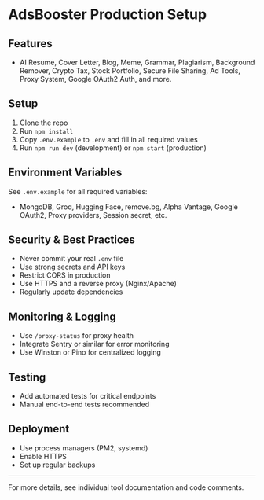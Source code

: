 # AdsBooster Production Setup

## Features
- AI Resume, Cover Letter, Blog, Meme, Grammar, Plagiarism, Background Remover, Crypto Tax, Stock Portfolio, Secure File Sharing, Ad Tools, Proxy System, Google OAuth2 Auth, and more.

## Setup
1. Clone the repo
2. Run `npm install`
3. Copy `.env.example` to `.env` and fill in all required values
4. Run `npm run dev` (development) or `npm start` (production)

## Environment Variables
See `.env.example` for all required variables:
- MongoDB, Groq, Hugging Face, remove.bg, Alpha Vantage, Google OAuth2, Proxy providers, Session secret, etc.

## Security & Best Practices
- Never commit your real `.env` file
- Use strong secrets and API keys
- Restrict CORS in production
- Use HTTPS and a reverse proxy (Nginx/Apache)
- Regularly update dependencies

## Monitoring & Logging
- Use `/proxy-status` for proxy health
- Integrate Sentry or similar for error monitoring
- Use Winston or Pino for centralized logging

## Testing
- Add automated tests for critical endpoints
- Manual end-to-end tests recommended

## Deployment
- Use process managers (PM2, systemd)
- Enable HTTPS
- Set up regular backups

---
For more details, see individual tool documentation and code comments. 
